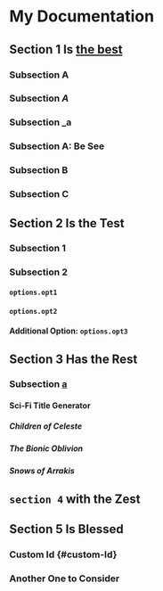 # My Documentation

## Section 1 Is [the best](https://google.com)

### Subsection A

### Subsection *A*

### Subsection \_a

### Subsection A: Be See

### Subsection B

### Subsection C

## Section 2 Is the Test

### Subsection 1

### Subsection 2

#### `options.opt1`

#### `options.opt2`

#### Additional Option: `options.opt3`

## Section 3 Has the Rest

### Subsection [a][1]

#### Sci-Fi Title Generator

##### Children of Celeste

##### The Bionic Oblivion

##### Snows of Arrakis

## `section 4` with the Zest

## Section 5 Is Blessed

### Custom Id {#custom-Id}

### Another One to Consider

[1]: https://www.youtube.com/watch?v=dFs4yX4V7NQ
